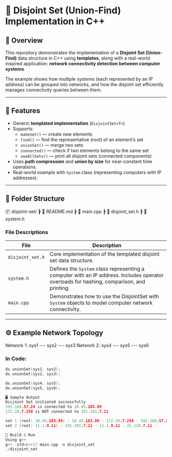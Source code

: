 # 🔗 Disjoint Set (Union-Find) Implementation in C++

## 📘 Overview

This repository demonstrates the implementation of a **Disjoint Set (Union-Find)** data structure in C++ using **templates**, along with a real-world inspired application: **network connectivity detection between computer systems**.

The example shows how multiple systems (each represented by an IP address) can be grouped into networks, and how the disjoint set efficiently manages connectivity queries between them.

---

## 🧩 Features

- Generic **templated implementation** (`DisjointSet<T>`)
- Supports:
  - `makeSet()` — create new elements  
  - `find()` — find the representative (root) of an element’s set  
  - `unionSet()` — merge two sets  
  - `connected()` — check if two elements belong to the same set  
  - `seeAllSets()` — print all disjoint sets (connected components)
- Uses **path compression** and **union by size** for near-constant time operations.
- Real-world example with `System` class (representing computers with IP addresses).

---

## 📂 Folder Structure

📦 disjoint-set/
┣ 📜 README.md
┣ 📜 main.cpp
┣ 📜 disjoint_set.h
┣ 📜 system.h


### File Descriptions

| File | Description |
|------|--------------|
| `disjoint_set.h` | Core implementation of the templated disjoint set data structure. |
| `system.h` | Defines the `System` class representing a computer with an IP address. Includes operator overloads for hashing, comparison, and printing. |
| `main.cpp` | Demonstrates how to use the DisjointSet with `System` objects to model computer network connectivity. |

---

## ⚙️ Example Network Topology

Network 1: sys1 --- sys2 --- sys3
Network 2: sys4 --- sys5 --- sys6


### In Code:
```cpp
ds.unionSet(sys1, sys2);
ds.unionSet(sys2, sys3);

ds.unionSet(sys4, sys5);
ds.unionSet(sys5, sys6);

🖥️ Sample Output
Disjoint Set initiated successfully 
192.168.57.24 is connected to 10.45.103.89
172.20.7.250 is NOT connected to 101.101.7.11

set 1 (root: 10.45.103.89) : 10.45.103.89 - 172.20.7.250 - 192.168.57.24 -
set 2 (root: 11.1.9.11) : 101.101.7.11 - 11.1.9.11 - 25.110.7.11 -

🧰 Build & Run
Using g++
g++ -std=c++17 main.cpp -o disjoint_set
./disjoint_set